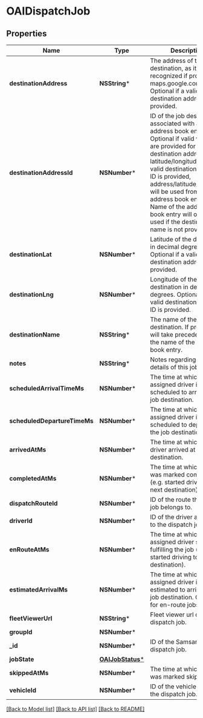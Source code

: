 # OAIDispatchJob

## Properties
Name | Type | Description | Notes
------------ | ------------- | ------------- | -------------
**destinationAddress** | **NSString*** | The address of the job destination, as it would be recognized if provided to maps.google.com. Optional if a valid destination address ID is provided. | [optional] 
**destinationAddressId** | **NSNumber*** | ID of the job destination associated with an address book entry. Optional if valid values are provided for destination address or latitude/longitude. If a valid destination address ID is provided, address/latitude/longitude will be used from the address book entry. Name of the address book entry will only be used if the destination name is not provided. | [optional] 
**destinationLat** | **NSNumber*** | Latitude of the destination in decimal degrees. Optional if a valid destination address ID is provided. | [optional] 
**destinationLng** | **NSNumber*** | Longitude of the destination in decimal degrees. Optional if a valid destination address ID is provided. | [optional] 
**destinationName** | **NSString*** | The name of the job destination. If provided, it will take precedence over the name of the address book entry. | [optional] 
**notes** | **NSString*** | Notes regarding the details of this job. | [optional] 
**scheduledArrivalTimeMs** | **NSNumber*** | The time at which the assigned driver is scheduled to arrive at the job destination. | 
**scheduledDepartureTimeMs** | **NSNumber*** | The time at which the assigned driver is scheduled to depart from the job destination. | [optional] 
**arrivedAtMs** | **NSNumber*** | The time at which the driver arrived at the job destination. | [optional] 
**completedAtMs** | **NSNumber*** | The time at which the job was marked complete (e.g. started driving to the next destination). | [optional] 
**dispatchRouteId** | **NSNumber*** | ID of the route that this job belongs to. | 
**driverId** | **NSNumber*** | ID of the driver assigned to the dispatch job. | [optional] 
**enRouteAtMs** | **NSNumber*** | The time at which the assigned driver started fulfilling the job (e.g. started driving to the destination). | [optional] 
**estimatedArrivalMs** | **NSNumber*** | The time at which the assigned driver is estimated to arrive at the job destination. Only valid for en-route jobs. | [optional] 
**fleetViewerUrl** | **NSString*** | Fleet viewer url of the dispatch job. | [optional] 
**groupId** | **NSNumber*** |  | 
**_id** | **NSNumber*** | ID of the Samsara dispatch job. | 
**jobState** | [**OAIJobStatus***](OAIJobStatus.md) |  | 
**skippedAtMs** | **NSNumber*** | The time at which the job was marked skipped. | [optional] 
**vehicleId** | **NSNumber*** | ID of the vehicle used for the dispatch job. | [optional] 

[[Back to Model list]](../README.md#documentation-for-models) [[Back to API list]](../README.md#documentation-for-api-endpoints) [[Back to README]](../README.md)


